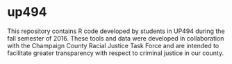 # up494
This repository contains R code developed by students in UP494 during the fall semester of 2016. These tools and data were developed in collaboration with the Champaign County Racial Justice Task Force and are intended to facilitate greater transparency with respect to criminal justice in our county.
